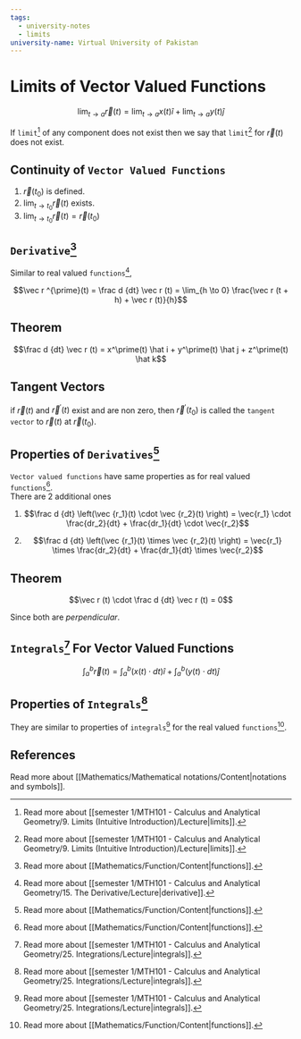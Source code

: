 ```yaml
---
tags:
  - university-notes
  - limits
university-name: Virtual University of Pakistan
---
```


# Limits of Vector Valued Functions

$$\lim_{t \to a} \vec{r}(t) = \lim_{t \to a} x(t) \hat i + \lim_{t \to a} y(t) \hat j$$

If `limit`[^1] of any component does not exist then we say that `limit`[^1] for $\vec{r}(t)$ does not exist.

## Continuity of `Vector Valued Functions`
1. $\vec{r}(t_0)$ is defined.
2. $\lim_{t \to t_0} \vec r (t)$ exists.
3. $\lim_{t \to t_0} \vec r (t) = \vec r (t_0)$

## `Derivative`[^2]
Similar to real valued `functions`[^3],  

$$\vec r ^{\prime}(t) = \frac d {dt} \vec r (t) = \lim_{h \to 0} \frac{\vec r (t + h) + \vec r (t)}{h}$$

## Theorem

$$\frac d {dt} \vec r (t) = x^\prime(t) \hat i + y^\prime(t) \hat j + z^\prime(t) \hat k$$

## Tangent Vectors
if $\vec r (t)$ and $\vec r ^ \prime (t)$ exist and are non zero, then $\vec r ^ \prime(t_0)$ is called the `tangent vector` to $\vec r (t)$ at $\vec r (t_0)$.

## Properties of `Derivatives`[^2]
`Vector valued functions` have same properties as for real valued `functions`[^2].  
There are 2 additional ones

1. $$\frac d {dt} \left(\vec {r_1}(t) \cdot \vec {r_2}(t) \right) = \vec{r_1} \cdot \frac{dr_2}{dt} +  \frac{dr_1}{dt} \cdot \vec{r_2}$$

2. $$\frac d {dt} \left(\vec {r_1}(t) \times \vec {r_2}(t) \right) = \vec{r_1} \times \frac{dr_2}{dt} + \frac{dr_1}{dt} \times \vec{r_2}$$

## Theorem

$$\vec r (t) \cdot \frac d {dt} \vec r (t) = 0$$

Since both are _perpendicular_.

## `Integrals`[^4] For Vector Valued Functions

$$\int_a^b \vec r (t) = \int_a^b (x(t) \cdot dt) \hat i + \int_a^b (y(t) \cdot dt) \hat j$$

## Properties of `Integrals`[^4]
They are similar to properties of `integrals`[^4] for the real valued `functions`[^2].

## References
Read more about [[Mathematics/Mathematical notations/Content|notations and symbols]].

[^1]: Read more about [[semester 1/MTH101 - Calculus and Analytical Geometry/9. Limits (Intuitive Introduction)/Lecture|limits]].
[^2]: Read more about [[Mathematics/Function/Content|functions]].
[^3]: Read more about [[semester 1/MTH101 - Calculus and Analytical Geometry/15. The Derivative/Lecture|derivative]].
[^4]: Read more about [[semester 1/MTH101 - Calculus and Analytical Geometry/25. Integrations/Lecture|integrals]].
